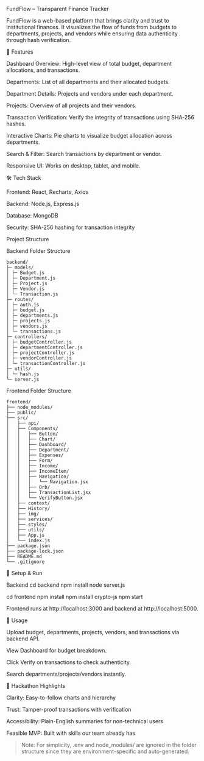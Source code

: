 FundFlow – Transparent Finance Tracker

FundFlow is a web-based platform that brings clarity and trust to institutional finances. It visualizes the flow of funds from budgets to departments, projects, and vendors while ensuring data authenticity through hash verification.

🌟 Features

Dashboard Overview: High-level view of total budget, department allocations, and transactions.

Departments: List of all departments and their allocated budgets.

Department Details: Projects and vendors under each department.

Projects: Overview of all projects and their vendors.

Transaction Verification: Verify the integrity of transactions using SHA-256 hashes.

Interactive Charts: Pie charts to visualize budget allocation across departments.

Search & Filter: Search transactions by department or vendor.

Responsive UI: Works on desktop, tablet, and mobile.

🛠 Tech Stack

Frontend: React, Recharts, Axios

Backend: Node.js, Express.js

Database: MongoDB

Security: SHA-256 hashing for transaction integrity

Project Structure

Backend Folder Structure
```
backend/
├─ models/
│ ├─ Budget.js
│ ├─ Department.js
│ ├─ Project.js
│ ├─ Vendor.js
│ └─ Transaction.js
├─ routes/
│ ├─ auth.js
│ ├─ budget.js
│ ├─ departments.js
│ ├─ projects.js
│ ├─ vendors.js
│ └─ transactions.js
├─ controllers/
│ ├─ budgetController.js
│ ├─ departmentController.js
│ ├─ projectController.js
│ ├─ vendorController.js
│ └─ transactionController.js
├─ utils/
│ └─ hash.js
└─ server.js
```

Frontend Folder Structure
```
frontend/
├── node_modules/
├── public/
├── src/
│   ├── api/
│   ├── Components/
│   │   ├── Button/
│   │   ├── Chart/
│   │   ├── Dashboard/
│   │   ├── Department/
│   │   ├── Expenses/
│   │   ├── Form/
│   │   ├── Income/
│   │   ├── IncomeItem/
│   │   ├── Navigation/
│   │   │   └── Navigation.jsx
│   │   ├── Orb/
│   │   ├── TransactionList.jsx
│   │   └── VerifyButton.jsx
│   ├── context/
│   ├── History/
│   ├── img/
│   ├── services/
│   ├── styles/
│   ├── utils/
│   ├── App.js
│   └── index.js
├── package.json
├── package-lock.json
├── README.md
└── .gitignore
```

🚀 Setup & Run

Backend cd backend npm install node server.js

cd frontend npm install npm install crypto-js npm start

Frontend runs at http://localhost:3000 and backend at http://localhost:5000.

📌 Usage

Upload budget, departments, projects, vendors, and transactions via backend API.

View Dashboard for budget breakdown.

Click Verify on transactions to check authenticity.

Search departments/projects/vendors instantly.

🎯 Hackathon Highlights

Clarity: Easy-to-follow charts and hierarchy

Trust: Tamper-proof transactions with verification

Accessibility: Plain-English summaries for non-technical users

Feasible MVP: Built with skills our team already has

> Note: For simplicity, .env and node_modules/ are ignored in the folder structure since they are environment-specific and auto-generated.
